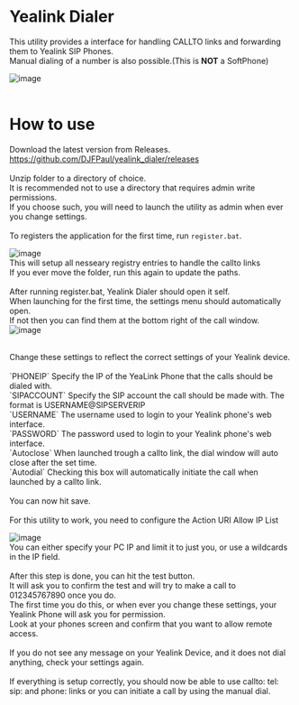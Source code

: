 # Yealink Dialer
This utility provides a interface for handling CALLTO links and forwarding them to Yealink SIP Phones. <br>
Manual dialing of a number is also possible.(This is __NOT__ a SoftPhone)<br>

![image](https://github.com/user-attachments/assets/9cf0563a-d393-4c38-a1b5-4ffa13a2f83f)
<br>
<br>
# How to use
Download the latest version from Releases. <br>
https://github.com/DJFPaul/yealink_dialer/releases <br>
<br>
Unzip folder to a directory of choice. <br>
It is recommended not to use a directory that requires admin write permissions. <br>
If you choose such, you will need to launch the utility as admin when ever you change settings. <br>
<br>
To registers the application for the first time, run `register.bat`. <br>

![image](https://github.com/DJFPaul/yealink_dialer/assets/35642602/d146a6ff-914f-4717-aea5-1f7a56bba78f)
<br>
This will setup all nesseary registry entries to handle the callto links <br>
If you ever move the folder, run this again to update the paths. <br>
<br>
After running register.bat, Yealink Dialer should open it self. <br>
When launching for the first time, the settings menu should automatically open. <br>
If not then you can find them at the bottom right of the call window.<br>
![image](https://github.com/user-attachments/assets/2d94f2f3-2d7a-4cc1-be28-acd9355d4048) 
<br>


<br>
Change these settings to reflect the correct settings of your Yealink device. <br>
<br>
`PHONEIP` Specify the IP of the YeaLink Phone that the calls should be dialed with. <br>
`SIPACCOUNT`  Specify the SIP account the call should be made with. The format is USERNAME@SIPSERVERIP <br>
`USERNAME`   The username used to login to your Yealink phone's web interface. <br>
`PASSWORD`   The password used to login to your Yealink phone's web interface. <br>
`Autoclose` When launched trough a callto link, the dial window will auto close after the set time. <br>
`Autodial` Checking this box will automatically initiate the call when launched by a callto link. <br>

<br>
You can now hit save. <br>
<br>
For this utility to work, you need to configure the Action URI Allow IP List <br>

![image](https://github.com/DJFPaul/yealink_dialer/assets/35642602/18bb20c9-dc72-439f-b1b5-fddcc090b5cb)
<br>
You can either specify your PC IP and limit it to just you, or use a wildcards in the IP field. <br>
<br>
After this step is done, you can hit the test button. <br>
It will ask you to confirm the test and will try to make a call to 012345767890 once you do. <br>
The first time you do this, or when ever you change these settings, your Yealink Phone will ask you for permission. <br>
Look at your phones screen and confirm that you want to allow remote access. <br>
<br>
If you do not see any message on your Yealink Device, and it does not dial anything, check your settings again. <br>
<br>
If everything is setup correctly, you should now be able to use callto: tel: sip: and phone: links or you can initiate a call by using the manual dial. <br>
<br>
